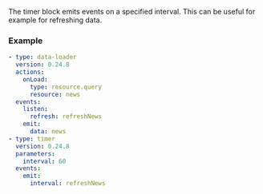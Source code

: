 The timer block emits events on a specified interval. This can be useful for example for refreshing
data.

### Example

```yaml
- type: data-loader
  version: 0.24.8
  actions:
    onLoad:
      type: resource.query
      resource: news
  events:
    listen:
      refresh: refreshNews
    emit:
      data: news
- type: timer
  version: 0.24.8
  parameters:
    interval: 60
  events:
    emit:
      interval: refreshNews
```

